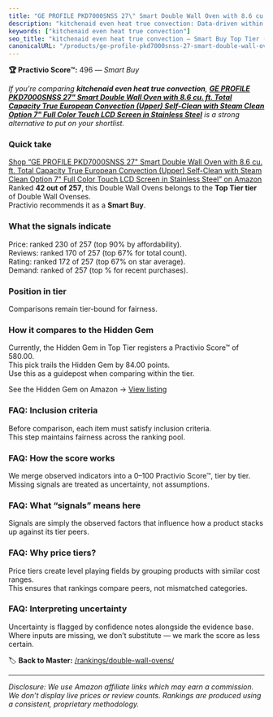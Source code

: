```yaml
---
title: "GE PROFILE PKD7000SNSS 27\" Smart Double Wall Oven with 8.6 cu. ft. Total Capacity True European Convection (Upper) Self-Clean with Steam Clean Option 7\" Full Color Touch LCD Screen in Stainless Steel"
description: "kitchenaid even heat true convection: Data-driven within Top Tier ranking using the Practivio Score™. Positioned by quality, value, demand, findability, moment…"
keywords: ["kitchenaid even heat true convection"]
seo_title: "kitchenaid even heat true convection — Smart Buy Top Tier (2025)"
canonicalURL: "/products/ge-profile-pkd7000snss-27-smart-double-wall-oven-with-86-cu-ft-total-capacity-true-european-convection-upper-self-clean-with-steam-clean-option-7-full-color-touch-lcd-screen-in-stainless-steel-B07TKWY596/"
---
```


**🏆 Practivio Score™:** 496 — _Smart Buy_


*If you're comparing **kitchenaid even heat true convection**, **[GE PROFILE PKD7000SNSS 27" Smart Double Wall Oven with 8.6 cu. ft. Total Capacity True European Convection (Upper) Self-Clean with Steam Clean Option 7" Full Color Touch LCD Screen in Stainless Steel](https://www.amazon.com/dp/B07TKWY596?tag=practivio-20)** is a strong alternative to put on your shortlist.*
### Quick take
[Shop “GE PROFILE PKD7000SNSS 27" Smart Double Wall Oven with 8.6 cu. ft. Total Capacity True European Convection (Upper) Self-Clean with Steam Clean Option 7" Full Color Touch LCD Screen in Stainless Steel” on Amazon](https://www.amazon.com/dp/B07TKWY596?tag=practivio-20)
Ranked **42 out of 257**, this Double Wall Ovens belongs to the **Top Tier tier** of Double Wall Ovenses.  
Practivio recommends it as a **Smart Buy**.

### What the signals indicate
Price: ranked 230 of 257 (top 90% by affordability).  
Reviews: ranked 170 of 257 (top 67% for total count).  
Rating: ranked 172 of 257 (top 67% on star average).  
Demand: ranked  of 257 (top % for recent purchases).

### Position in tier
Comparisons remain tier-bound for fairness.

### How it compares to the Hidden Gem
Currently, the Hidden Gem in Top Tier registers a Practivio Score™ of 580.00.  
This pick trails the Hidden Gem by 84.00 points.  
Use this as a guidepost when comparing within the tier.  

See the Hidden Gem on Amazon → [View listing](https://www.amazon.com/dp/B00N45FU58?tag=practivio-20)

### FAQ: Inclusion criteria
Before comparison, each item must satisfy inclusion criteria.  
This step maintains fairness across the ranking pool.

### FAQ: How the score works
We merge observed indicators into a 0–100 Practivio Score™, tier by tier.  
Missing signals are treated as uncertainty, not assumptions.

### FAQ: What “signals” means here
Signals are simply the observed factors that influence how a product stacks up against its tier peers.

### FAQ: Why price tiers?
Price tiers create level playing fields by grouping products with similar cost ranges.  
This ensures that rankings compare peers, not mismatched categories.

### FAQ: Interpreting uncertainty
Uncertainty is flagged by confidence notes alongside the evidence base.  
Where inputs are missing, we don’t substitute — we mark the score as less certain.


🏷️ **Back to Master:** [/rankings/double-wall-ovens/](/rankings/double-wall-ovens/)

---
_Disclosure: We use Amazon affiliate links which may earn a commission. We don’t display live prices or review counts. Rankings are produced using a consistent, proprietary methodology._

